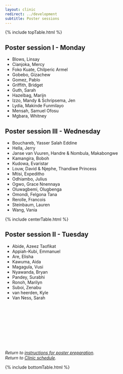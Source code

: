 ```yaml
---
layout: clinic
redirect: ../development
subtitle: Poster sessions
---
```


{% include topTable.html %}

## Poster session I - Monday
- Blows, Linsay
- Cianjoka, Mercy
- Foko Kuate, Chilperic Armel
- Gobebo, Gizachew
- Gomez, Pablo
- Griffith, Bridget
- Guth, Sarah
- Hazelbag, Marijn
- Izzo, Mandy & Schripsema, Jen
- Lydia, Makinde Funmilayo
- Mensah, Samuel Ofosu
- Mgbara, Whitney

## Poster session III - Wednesday
- Bouchareb, Yasser Salah Eddine
- Hella, Jerry
- Janse van Vuuren, Handre & Nombula, Makabongwe
- Kamangira, Boboh
- Kudowa, Evaristar
- Louw, David & Njephe, Thandiwe Princess
- Mtisi, Expeditho
- Odhiambo, Julius
- Ogwo, Grace Nnennaya
- Oluwagbemi, Olugbenga
- Omondi, Felgona Tana
- Rerolle, Francois
- Steinbaum, Lauren
- Wang, Vania

{% include centerTable.html %}

## Poster session II - Tuesday
- Abide, Azeez Taofikat
- Appiah-Kubi, Emmanuel
- Are, Elisha
- Kawuma, Aida
- Magagula, Vusi
- Nyawanda, Bryan
- Pandey, Surabhi
- Ronoh, Marilyn
- Suboi, Zenabu
- van heerden, Kyle
- Van Ness, Sarah


<br><br>
<br><br>
<br><br>
<br><br>

*Return to [instructions for poster preparation]({{site.url}}{{site.baseurl}}/posters).*<br>
*Return to [Clinic schedule]({{site.url}}{{site.baseurl}}/schedule).*

{% include bottomTable.html %}
